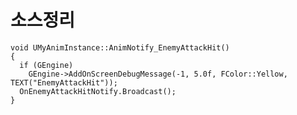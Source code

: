# 소스정리

    void UMyAnimInstance::AnimNotify_EnemyAttackHit()
    {
      if (GEngine)
        GEngine->AddOnScreenDebugMessage(-1, 5.0f, FColor::Yellow, TEXT("EnemyAttackHit"));
      OnEnemyAttackHitNotify.Broadcast();
    }
